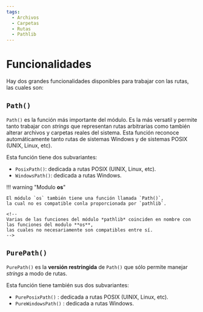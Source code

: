 ```yaml
---
tags:
  - Archivos
  - Carpetas
  - Rutas
  - Pathlib
---
```


# Funcionalidades



Hay dos grandes funcionalidades disponibles para trabajar con las rutas,
las cuales son:

## `Path()` 

`Path()` es la función más importante del módulo.
Es la más versatil y permite tanto trabajar con *strings* que representan rutas arbitrarias como también alterar archivos y carpetas reales del sistema. 
Esta función reconoce automáticamente
tanto rutas de sistemas Windows y de sistemas POSIX
(UNIX, Linux, etc).

Esta función tiene dos subvariantes:

- `PosixPath()`: dedicada a rutas POSIX (UINIX, Linux, etc).
- `WindowsPath()`: dedicada a rutas Windows.

!!! warning "Modulo **os**"
    
    El módulo `os` también tiene una función llamada `Path()`,
    la cual no es compatible conla proporcionada por `pathlib`.

    <!-- 
    Varias de las funciones del módulo *pathlib* coinciden en nombre con las funciones del modulo **os**,
    las cuales no necesariamente son compatibles entre sí.  
    -->


## `PurePath()`

`PurePath()` es la **versión restringida** de `Path()`
que sólo permite manejar *strings* a modo de rutas.


Esta función tiene también sus dos subvariantes:

- `PurePosixPath()`   : dedicada a rutas POSIX (UINIX, Linux, etc).
- `PureWindowsPath()` : dedicada a rutas Windows.


